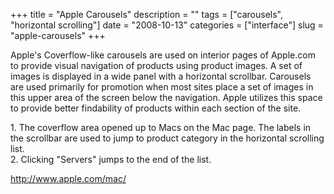 +++
title = "Apple Carousels"
description = ""
tags = ["carousels", "horizontal scrolling"]
date = "2008-10-13"
categories = ["interface"]
slug = "apple-carousels"
+++


<p>Apple's Coverflow-like carousels are used on interior pages of Apple.com to provide visual navigation of products using product images. A set of images is displayed in a wide panel with a horizontal scrollbar. Carousels are used primarily for promotion when most sites place a set of images in this upper area of the screen below the navigation. Apple utilizes this space to provide better findability of products within each section of the site.</p>
<div id="screens-full" class="clear"><div class="caption">1. The coverflow area opened up to Macs on the Mac page. The labels in the scrollbar are used to jump to product category in the horizontal scrolling list.</div><div class="fullimg clear"><a href="//media.konigi.com/interface/apple-coverflow-1.png" class="group" rel="group" title="1. The coverflow area opened up to Macs on the Mac page. The labels in the scrollbar are used to jum..."><img src="//media.konigi.com/interface/apple-coverflow-1.png" alt="" class="img-responsive"></a></div></div><div id="screens-full" class="clear"><div class="caption">2. Clicking &quot;Servers&quot; jumps to the end of the list. </div><div class="fullimg clear"><a href="//media.konigi.com/interface/apple-coverflow-2.png" class="group" rel="group" title="2. Clicking &quot;Servers&quot; jumps to the end of the list. "><img src="//media.konigi.com/interface/apple-coverflow-2.png" alt="" class="img-responsive"></a></div></div>        
<p><a href="http://www.apple.com/mac/">http://www.apple.com/mac/</a></p>

